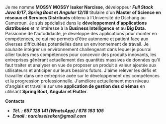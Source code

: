 Je me nomme **MOSSY MOSSY Isaker Narcisse**, développeur **_Full_ _Stack_  _Java_ _8/17_, _Spring_ _Boot_ et _Angular 12/18_** titulaire d'un **Master of Science en réseaux et Services Distribués** obtenu à l'Université de Dschang au Cameroun. Je suis spécialisé dans le **développement d'applications distribuées** et m'intéresse à la **Business Intelligence** et au **Big Data**.
Passionné de l'autodidacte, je développe des applications pour monter en compétences, ce qui me permets d'être autonome et patient face aux diverses
difficultées potentielles dans un environnement de travail.
Je souhaite intégrer un environnement challengeant dans lequel je pourrai allier toutes mes compétences pour concevoir des produits innovants, les entreprises
générant actuellement des quantités massives de données qu'il faut traiter et analyser en vue de proposer un produit à valeur ajoutée aux utilisateurs et anticiper
sur leurs besoins futurs. J'aime relever les défis et travailler dans une entreprise axée sur le développement des compétences et la progression professionnelle.
J'améliore actuellement mon niveau d'anglais et travaille sur une **application de gestion des cinémas** en utilisant **Spring Boot, Angular et Flutter**. 

**Contacts**
- **_Tél. : 657 128 141 (WhatsApp) / 678 163 105_**
- **_Email : narcisseisaker@gmail.com_**




<!---
narcisseisaker/narcisseisaker is a ✨ special ✨ repository because its `README.md` (this file) appears on your GitHub profile.
You can click the Preview link to take a look at your changes.
--->
